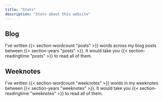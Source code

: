 ```yaml
---
title: "Stats"
description: "Stats about this website"
---
```


## Blog

I've written {{< section-wordcount "posts" >}} words across my blog posts between {{< section-years "posts" >}}. It would take you {{< section-readingtime "posts" >}} to read all of them.

## Weeknotes

I've written {{< section-wordcount "weeknotes" >}} words in my weeknotes between  {{< section-years "weeknotes" >}}. It would take you {{< section-readingtime "weeknotes" >}} to read all of them.
